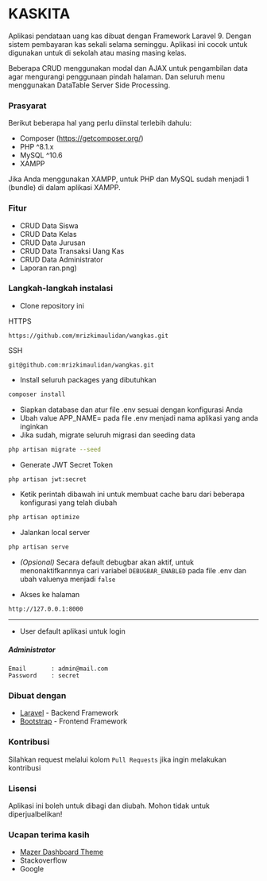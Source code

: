# KASKITA

Aplikasi pendataan uang kas dibuat dengan Framework Laravel 9. Dengan sistem pembayaran kas sekali selama seminggu. Aplikasi ini cocok untuk digunakan untuk di sekolah atau masing masing kelas. <br>

Beberapa CRUD menggunakan modal dan AJAX untuk pengambilan data agar mengurangi penggunaan pindah halaman. Dan seluruh menu menggunakan DataTable Server Side Processing.

### Prasyarat

Berikut beberapa hal yang perlu diinstal terlebih dahulu:

-   Composer (https://getcomposer.org/)
-   PHP ^8.1.x
-   MySQL ^10.6
-   XAMPP

Jika Anda menggunakan XAMPP, untuk PHP dan MySQL sudah menjadi 1 (bundle) di dalam aplikasi XAMPP.

### Fitur

-   CRUD Data Siswa
-   CRUD Data Kelas
-   CRUD Data Jurusan
-   CRUD Data Transaksi Uang Kas
-   CRUD Data Administrator
-   Laporan
ran.png)


### Langkah-langkah instalasi

-   Clone repository ini

HTTPS

```
https://github.com/mrizkimaulidan/wangkas.git
```

SSH

```
git@github.com:mrizkimaulidan/wangkas.git
```

-   Install seluruh packages yang dibutuhkan

```bash
composer install
```

-   Siapkan database dan atur file .env sesuai dengan konfigurasi Anda
-   Ubah value APP_NAME= pada file .env menjadi nama aplikasi yang anda inginkan
-   Jika sudah, migrate seluruh migrasi dan seeding data

```bash
php artisan migrate --seed
```

- Generate JWT Secret Token

```bash
php artisan jwt:secret
```

-   Ketik perintah dibawah ini untuk membuat cache baru dari beberapa konfigurasi yang telah diubah

```bash
php artisan optimize
```

-   Jalankan local server

```bash
php artisan serve
```

-   _(Opsional)_ Secara default debugbar akan aktif, untuk menonaktifkannnya cari variabel `DEBUGBAR_ENABLED` pada file .env dan ubah valuenya menjadi `false`

-   Akses ke halaman

```
http://127.0.0.1:8000
```

---

-   User default aplikasi untuk login

##### Administrator

```
Email       : admin@mail.com
Password    : secret
```

### Dibuat dengan

- [Laravel](https://laravel.com/) - Backend Framework
- [Bootstrap](https://getbootstrap.com/) - Frontend Framework

### Kontribusi

Silahkan request melalui kolom `Pull Requests` jika ingin melakukan kontribusi


### Lisensi

Aplikasi ini boleh untuk dibagi dan diubah. Mohon tidak untuk diperjualbelikan!

### Ucapan terima kasih

-   [Mazer Dashboard Theme](https://github.com/zuramai/mazer)
-   Stackoverflow
-   Google
